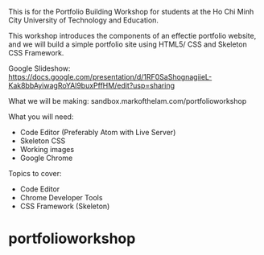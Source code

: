 This is for the Portfolio Building Workshop for students at the Ho Chi Minh City University of Technology and Education.

This workshop introduces the components of an effectie portfolio website, and we will build a simple portfolio site using HTML5/ CSS and Skeleton CSS Framework.

Google Slideshow: https://docs.google.com/presentation/d/1RF0SaShognagiieL-Kak8bbAyiwagRoYAl9buxPffHM/edit?usp=sharing

What we will be making: sandbox.markofthelam.com/portfolioworkshop

What you will need:
- Code Editor (Preferably Atom with Live Server)
- Skeleton CSS
- Working images
- Google Chrome

Topics to cover:
- Code Editor
- Chrome Developer Tools
- CSS Framework (Skeleton)

# portfolioworkshop
